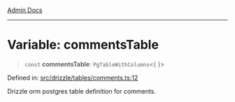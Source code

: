 [Admin Docs](/)

***

# Variable: commentsTable

> `const` **commentsTable**: `PgTableWithColumns`\<\{ \}\>

Defined in: [src/drizzle/tables/comments.ts:12](https://github.com/gautam-divyanshu/talawa-api/blob/de42235531e11387f0ad0479547630845dbc8b37/src/drizzle/tables/comments.ts#L12)

Drizzle orm postgres table definition for comments.
